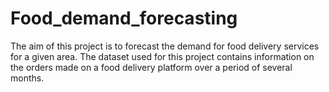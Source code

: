 # Food_demand_forecasting
The aim of this project is to forecast the demand for food delivery services for a given area. The dataset used for this project contains information on the orders made on a food delivery platform over a period of several months. 
